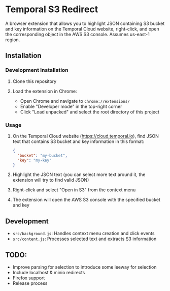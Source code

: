 # Temporal S3 Redirect

A browser extension that allows you to highlight JSON containing S3 bucket and key information on the Temporal Cloud website, right-click, and open the corresponding object in the AWS S3 console.
Assumes us-east-1 region. 

## Installation

### Development Installation

1. Clone this repository

2. Load the extension in Chrome:
   - Open Chrome and navigate to `chrome://extensions/`
   - Enable "Developer mode" in the top-right corner
   - Click "Load unpacked" and select the root directory of this project

### Usage

1. On the Temporal Cloud website (https://cloud.temporal.io), find JSON text that contains S3 bucket and key information in this format:
   ```json
   {
     "bucket": "my-bucket",
     "key": "my-key"
   }
   ```

2. Highlight the JSON text (you can select more text around it, the extension will try to find valid JSON)

3. Right-click and select "Open in S3" from the context menu

4. The extension will open the AWS S3 console with the specified bucket and key

## Development

- `src/background.js`: Handles context menu creation and click events
- `src/content.js`: Processes selected text and extracts S3 information

## TODO:

- Improve parsing for selection to introduce some leeway for selection
- Include localhost & minio redirects
- Firefox support
- Release process
